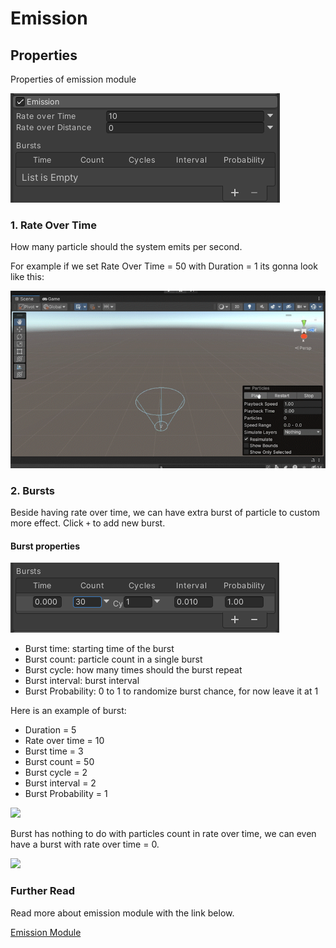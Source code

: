 # Emission

## Properties
Properties of emission module

![](/resources/emission.png)

### 1. Rate Over Time
How many particle should the system emits per second.  

For example if we set Rate Over Time = 50 with Duration = 1 its gonna look like this:  

![](/resources/rateovertime.gif)

### 2. Bursts
Beside having rate over time, we can have extra burst of particle to custom more effect. Click `+` to add new burst.  

#### Burst properties 
![](/resources/burst-properties.png)  

- Burst time: starting time of the burst
- Burst count: particle count in a single burst
- Burst cycle: how many times should the burst repeat
- Burst interval: burst interval
- Burst Probability: 0 to 1 to randomize burst chance, for now leave it at 1

Here is an example of burst:  
- Duration = 5
- Rate over time = 10
- Burst time = 3
- Burst count = 50
- Burst cycle = 2
- Burst interval = 2
- Burst Probability = 1

![](/resources/burst.gif)

Burst has nothing to do with particles count in rate over time, we can even have a burst with rate over time = 0.

![](/resources/burst2.gif)

### Further Read
Read more about emission module with the link below.

[Emission Module](https://docs.unity3d.com/Manual/PartSysEmissionModule.html)

